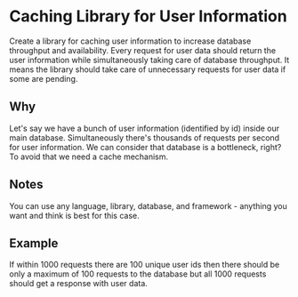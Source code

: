 # Caching Library for User Information

Create a library for caching user information to increase database throughput and availability. Every request for user data should return the user information while simultaneously taking care of database throughput. It means the library should take care of unnecessary requests for user data if some are pending.

## Why

Let's say we have a bunch of user information (identified by id) inside our main database. Simultaneously there's thousands of requests per second for user information. We can consider that database is a bottleneck, right? To avoid that we need a cache mechanism.

## Notes

You can use any language, library, database, and framework - anything you want and think is best for this case.

## Example

If within 1000 requests there are 100 unique user ids then there should be only a maximum of 100 requests to the database but all 1000 requests should get a response with user data.
